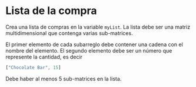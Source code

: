 # Lista de la compra

Crea una lista de compras en la variable `myList`. La lista debe ser una matriz multidimensional que contenga varias sub-matrices.

El primer elemento de cada subarreglo debe contener una cadena con el nombre del elemento. El segundo elemento debe ser un número que represente la cantidad, es decir

```js
["Chocolate Bar", 15]

```

Debe haber al menos 5 sub-matrices en la lista.